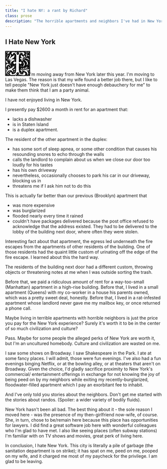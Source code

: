 ```yaml
---
title: "I hate NY: a rant by Richard"
class: prose
description: "The horrible apartments and neighbors I've had in New York."
---
```


## I Hate New York

<img src="../images/dropCapI.jpg" alt="I" class="dropCap"/>'m moving away from New York later this year. I'm moving to Las Vegas. The reason is that my wife found a better job there, but I like to tell people "New York just doesn't have enough debauchery for me" to make them think that I am a party animal.

I have not enjoyed living in New York.

I presently pay $2600 a month in rent for an apartment that:

  * lacks a dishwasher
  * is in Staten Island
  * is a duplex apartment.

The resident of the other apartment in the duplex:

  * has some sort of sleep apnea, or some other condition that causes his resounding snores to echo through the walls
  * calls the landlord to complain about us when we close our door too loudly for his tastes
  * has his own driveway
  * nevertheless, occasionally chooses to park his car in our driveway, blocking us in
  * threatens me if I ask him not to do this

This is actually far better than our previous (Brooklyn) apartment that

  * was more expensive
  * was burglarized
  * flooded nearly every time it rained
  * couldn't have packages delivered because the post office refused to acknowledge that the address existed. They had to be delivered to the lobby of the building next door, where often they were stolen.

Interesting fact about that apartment, the egress led underneath the fire escapes from the apartments of other residents of the building. One of those residents had the quaint little custom of urinating off the edge of the fire escape. I learned about this the hard way.

The residents of the building next door had a different custom, throwing objects or threatening notes at me when I was outside sorting the trash.

Before that, we paid a ridiculous amount of rent for a way-too-small (Manhattan) apartment in a high-rise building. Before that, I lived in a small apartment (Queens) with my co-worker in a house his parents owned, which was a pretty sweet deal, honestly. Before that, I lived in a rat-infested apartment whose landlord never gave me my mailbox key, or once returned a phone call. 

Maybe living in terrible apartments with horrible neighbors is just the price you pay for the New York experience? Surely it's worth it to be in the center of so much civilization and culture?

Pass. Maybe for some people the alleged perks of New York are worth it, but I'm an uncultured homebody. Culture and civilization are wasted on me.

I saw some shows on Broadway. I saw Shakespeare in the Park. I ate at some fancy places. I will admit, those were fun evenings. I've also had a fun evenings binging Netflix, or at the bowling alley, or at theaters that aren't on Broadway. Given the choice, I'd gladly sacrifice proximity to New York's commercial/ entertainment offerings in exchange for not knowing the joy of being peed on by my neighbors while exiting my recently-burglarized, floodwater-filled apartment which I pay an exorbitant fee to inhabit.

And I've only told you stories about the neighbors. Don't get me started with the stories about randos. (Spoiler: a wider variety of bodily fluids).

New York hasn't been all bad. The best thing about it - the sole reason I moved here - was the presence of my then-girlfriend now-wife, of course. She, in turn, chose to be/remain here because this place has opportunities for lawyers. I did find a great software job here with wonderful colleagues who I'm glad to have met. I also like seeing places (often subway stations) I'm familiar with on TV shows and movies, great perk of living here.

In conclusion, I hate New York. This city is literally a pile of garbage (the sanitation department is on strike); it has spat on me, peed on me, pooped on my wife, and it charged me most of my paycheck for the privilege. I am glad to be leaving.
